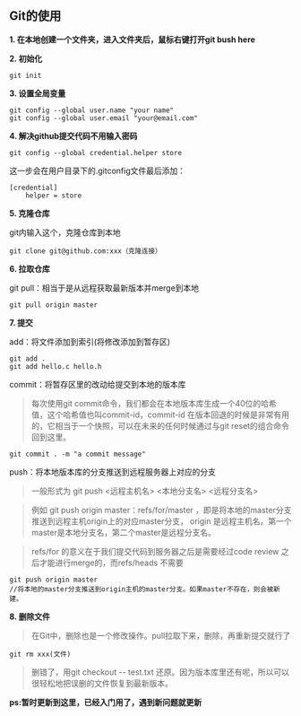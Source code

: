 ## Git的使用

**1. 在本地创建一个文件夹，进入文件夹后，鼠标右键打开git bush here**

**2. 初始化**
~~~
git init
~~~


**3. 设置全局变量**
~~~
git config --global user.name "your name"
git config --global user.email "your@email.com"
~~~

**4. 解决github提交代码不用输入密码**
~~~
git config --global credential.helper store
~~~
这一步会在用户目录下的.gitconfig文件最后添加：
~~~
[credential]
    helper = store
~~~

**5. 克隆仓库**

git内输入这个，克隆仓库到本地
~~~
git clone git@github.com:xxx（克隆连接）
~~~

**6. 拉取仓库**

git pull：相当于是从远程获取最新版本并merge到本地
~~~
git pull origin master
~~~

**7. 提交**

add：将文件添加到索引(将修改添加到暂存区)
~~~
git add .
git add hello.c hello.h
~~~

commit：将暂存区里的改动给提交到本地的版本库

> 每次使用git commit命令，我们都会在本地版本库生成一个40位的哈希值，这个哈希值也叫commit-id，commit-id 在版本回退的时候是非常有用的，它相当于一个快照，可以在未来的任何时候通过与git reset的组合命令回到这里。
~~~
git commit . -m "a commit message"
~~~

push：将本地版本库的分支推送到远程服务器上对应的分支
>一般形式为 git push <远程主机名> <本地分支名> <远程分支名> 

>例如 git push origin master：refs/for/master ，即是将本地的master分支推送到远程主机origin上的对应master分支， origin 是远程主机名。第一个master是本地分支名，第二个master是远程分支名。

>refs/for 的意义在于我们提交代码到服务器之后是需要经过code review 之后才能进行merge的，而refs/heads 不需要

~~~
git push origin master
//将本地的master分支推送到origin主机的master分支。如果master不存在，则会被新建。
~~~


**8. 删除文件**

>在Git中，删除也是一个修改操作。pull拉取下来，删除，再重新提交就行了
~~~
git rm xxx(文件)
~~~

>删错了，用git checkout -- test.txt 还原。因为版本库里还有呢，所以可以很轻松地把误删的文件恢复到最新版本。


**ps:暂时更新到这里，已经入门用了，遇到新问题就更新**